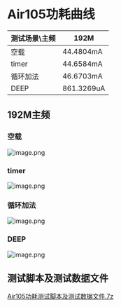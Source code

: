 # Air105功耗曲线

| 测试场景\主频 | 192M |
| --- | --- |
| 空载 | 44.4804mA |
| timer |44.6584mA|
| 循环加法 |46.6703mA|
| DEEP | 861.3269uA|

## 192M主频

### 空载

![image.png](https://cdn.openluat-luatcommunity.openluat.com/images/20220302190339010_image.png)

### timer

![image.png](https://cdn.openluat-luatcommunity.openluat.com/images/20220302190342928_image.png)

### 循环加法

![image.png](https://cdn.openluat-luatcommunity.openluat.com/images/20220302190348689_image.png)

### DEEP

![image.png](https://cdn.openluat-luatcommunity.openluat.com/images/20220302190353690_image.png)

## 测试脚本及测试数据文件

[Air105功耗测试脚本及测试数据文件.7z](https://cdn.openluat-luatcommunity.openluat.com/attachment/20220302193246944_Air105功耗测试脚本及测试数据文件.7z)
